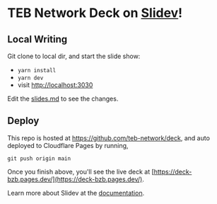 # TEB Network Deck on [Slidev](https://github.com/slidevjs/slidev)!

## Local Writing

Git clone to local dir, and start the slide show:

- `yarn install`
- `yarn dev`
- visit <http://localhost:3030>

Edit the [slides.md](./slides.md) to see the changes.

## Deploy

This repo is hosted at https://github.com/teb-network/deck, and auto deployed to Cloudflare Pages by running,

```
git push origin main
```

Once you finish above, you'll see the live deck at [https://deck-bzb.pages.dev/](https://deck-bzb.pages.dev/).

Learn more about Slidev at the [documentation](https://sli.dev/).
